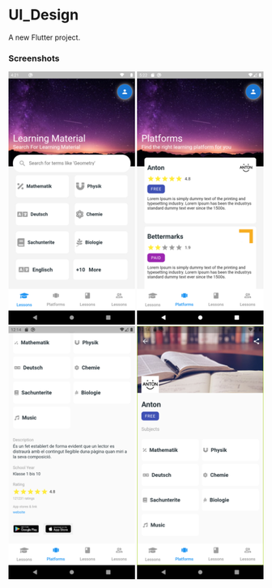 # UI_Design

A new Flutter project.

### Screenshots

<img src="Home.png" height="500em" /> <img src="platform.png" height="500em" />
<img src="ss1.png" height="500em"/> <img src="ss2.png" height="500em"/>
